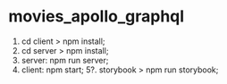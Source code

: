 # movies_apollo_graphql

1. cd client > npm install;
2. cd server > npm install;
3. server: npm run server; 
4. client: npm start;
5?. storybook > npm run storybook;


